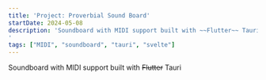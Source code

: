 ```yaml
---
title: 'Project: Proverbial Sound Board'
startDate: 2024-05-08
description: 'Soundboard with MIDI support built with ~~Flutter~~ Tauri
'
tags: ["MIDI", "soundboard", "tauri", "svelte"]
---
```

Soundboard with MIDI support built with ~~Flutter~~ Tauri


